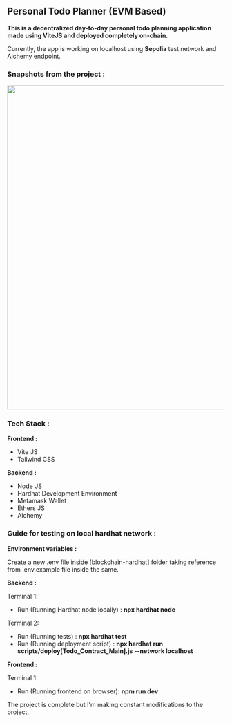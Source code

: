 <h2>Personal Todo Planner (EVM Based)</h2>

<b>This is a decentralized day-to-day personal todo planning application made using ViteJS and deployed completely on-chain.</b>

Currently, the app is working on localhost using <b>Sepolia</b> test network and Alchemy endpoint.

<h3><b>Snapshots from the project :</b></h3>

<img src="https://github.com/rohitroy-github/vite-personal-todo-planner-dapp/assets/68563695/04f556e2-505c-4d25-b278-ed1c56960803" width="750">

<h3><b>Tech Stack :</b></h3>

<b>Frontend :</b>

<ul>
    <li>Vite JS</li>
    <li>Tailwind CSS</li>
</ul>

<b>Backend :</b>

<ul>
    <li>Node JS</li>
    <li>Hardhat Development Environment</li>
    <li>Metamask Wallet</li>
    <li>Ethers JS</li>
    <li>Alchemy</li>
</ul>

<h3><b>Guide for testing on local hardhat network :</b></h3>

<b>Environment variables :</b>

Create a new .env file inside [blockchain-hardhat] folder taking reference from .env.example file inside the same.

<b>Backend :</b>

Terminal 1:

<ul>
    <li>Run (Running Hardhat node locally) : <b>npx hardhat node</b></li>
</ul>

Terminal 2:

<ul>
    <li>Run (Running tests) : <b>npx hardhat test</b></li>
    <li>Run (Running deployment script) : <b>npx hardhat run scripts/deploy[Todo_Contract_Main].js --network localhost</b></li>
</ul>

<b>Frontend :</b>

Terminal 1:

<ul>
    <li>Run (Running frontend on browser): <b>npm run dev</b></li>
</ul>

The project is complete but I'm making constant modifications to the project.
